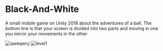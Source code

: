 # Black-And-White

A small mobile game on Unity 2018 about the adventures of a ball. The bottom line is that your screen is divided into two parts and moving in one you mirror your movements in the other

![qweqwry](https://github.com/Poitreqm/Black-And-White/assets/23151017/fff59d31-97f7-4890-bc32-4d2b966ae90a)
![level1](https://github.com/Poitreqm/Black-And-White/assets/23151017/37f59967-8acd-4cb6-9e0b-e9f4bd144250)
